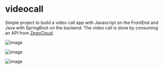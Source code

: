 # videocall
Simple project to build a video call app with Javascript on the FrontEnd and Java with SpringBoot on the backend.
The video call is done by consuming an API from [ZegoCloud](https://www.zegocloud.com/).

![image](https://github.com/yourisev/videocall/assets/69630866/0bd89429-4d6a-4650-ad44-00ef04391fbd)


![image](https://github.com/yourisev/videocall/assets/69630866/f88fa71e-2d6f-4295-9ef7-79172640de0f)


![image](https://github.com/yourisev/videocall/assets/69630866/0fa5b32a-ccfd-4349-baf4-3259d4dc1d56)

